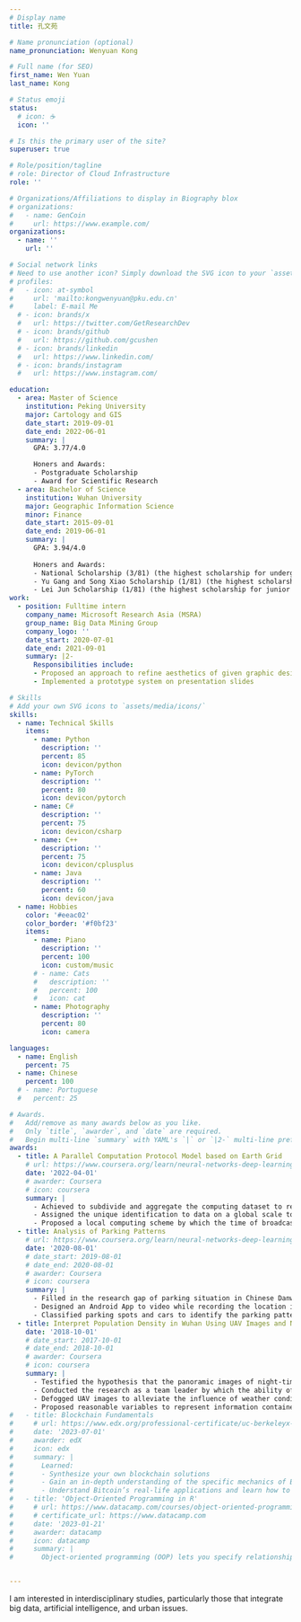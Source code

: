 ```yaml
---
# Display name
title: 孔文苑

# Name pronunciation (optional)
name_pronunciation: Wenyuan Kong

# Full name (for SEO)
first_name: Wen Yuan 
last_name: Kong

# Status emoji
status:
  # icon: ☕️
  icon: ''

# Is this the primary user of the site?
superuser: true

# Role/position/tagline
# role: Director of Cloud Infrastructure
role: ''

# Organizations/Affiliations to display in Biography blox
# organizations:
#   - name: GenCoin
#     url: https://www.example.com/
organizations:
  - name: ''
    url: ''

# Social network links
# Need to use another icon? Simply download the SVG icon to your `assets/media/icons/` folder.
# profiles:
#   - icon: at-symbol
#     url: 'mailto:kongwenyuan@pku.edu.cn'
#     label: E-mail Me
  # - icon: brands/x
  #   url: https://twitter.com/GetResearchDev
  # - icon: brands/github
  #   url: https://github.com/gcushen
  # - icon: brands/linkedin
  #   url: https://www.linkedin.com/
  # - icon: brands/instagram
  #   url: https://www.instagram.com/

education:
  - area: Master of Science
    institution: Peking University
    major: Cartology and GIS
    date_start: 2019-09-01
    date_end: 2022-06-01
    summary: |
      GPA: 3.77/4.0

      Honers and Awards:
      - Postgraduate Scholarship
      - Award for Scientific Research
  - area: Bachelor of Science
    institution: Wuhan University
    major: Geographic Information Science
    minor: Finance
    date_start: 2015-09-01
    date_end: 2019-06-01
    summary: |
      GPA: 3.94/4.0
      
      Honers and Awards:
      - National Scholarship (3/81) (the highest scholarship for undergraduate student)
      - Yu Gang and Song Xiao Scholarship (1/81) (the highest scholarship for sophomore GISers)
      - Lei Jun Scholarship (1/81) (the highest scholarship for junior GISers)
work:
  - position: Fulltime intern
    company_name: Microsoft Research Asia (MSRA)
    group_name: Big Data Mining Group
    company_logo: ''
    date_start: 2020-07-01
    date_end: 2021-09-01
    summary: |2-
      Responsibilities include:
      - Proposed an approach to refine aesthetics of given graphic designs
      - Implemented a prototype system on presentation slides

# Skills
# Add your own SVG icons to `assets/media/icons/`
skills:
  - name: Technical Skills
    items:
      - name: Python
        description: ''
        percent: 85
        icon: devicon/python
      - name: PyTorch
        description: ''
        percent: 80
        icon: devicon/pytorch
      - name: C# 
        description: ''
        percent: 75
        icon: devicon/csharp
      - name: C++ 
        description: ''
        percent: 75
        icon: devicon/cplusplus
      - name: Java
        description: ''
        percent: 60
        icon: devicon/java
  - name: Hobbies
    color: '#eeac02'
    color_border: '#f0bf23'
    items:
      - name: Piano
        description: ''
        percent: 100
        icon: custom/music
      # - name: Cats
      #   description: ''
      #   percent: 100
      #   icon: cat
      - name: Photography
        description: ''
        percent: 80
        icon: camera

languages:
  - name: English
    percent: 75
  - name: Chinese
    percent: 100
  # - name: Portuguese
  #   percent: 25

# Awards.
#   Add/remove as many awards below as you like.
#   Only `title`, `awarder`, and `date` are required.
#   Begin multi-line `summary` with YAML's `|` or `|2-` multi-line prefix and indent 2 spaces below.
awards:
  - title: A Parallel Computation Protocol Model based on Earth Grid
    # url: https://www.coursera.org/learn/neural-networks-deep-learning
    date: '2022-04-01'
    # awarder: Coursera
    # icon: coursera
    summary: |
      - Achieved to subdivide and aggregate the computing dataset to reuse the RDD (Resilient Distributed Datasets) efficiently
      - Assigned the unique identification to data on a global scale to retrieve data accurately and 20 times faster
      - Proposed a local computing scheme by which the time of broadcasting data can be saved thus improved computational efficiency by about 50%
  - title: Analysis of Parking Patterns
    # url: https://www.coursera.org/learn/neural-networks-deep-learning
    date: '2020-08-01'
    # date_start: 2019-08-01
    # date_end: 2020-08-01
    # awarder: Coursera
    # icon: coursera
    summary: |
      - Filled in the research gap of parking situation in Chinese Danwei by a case study of the Information Campus of Wuhan University
      - Designed an Android App to video while recording the location information of parked cars and leveraged an OCR algorithm to identify license plates from video frames to match it with the GPS
      - Classified parking spots and cars to identify the parking patterns, and proposed management suggestions based on the findings
  - title: Interpret Population Density in Wuhan Using UAV Images and Night-time Lights
    date: '2018-10-01'
    # date_start: 2017-10-01
    # date_end: 2018-10-01
    # awarder: Coursera
    # icon: coursera
    summary: |
      - Testified the hypothesis that the panoramic images of night-time light captured by UAV (unmanned aerial vehicle) work well in estimating population density (R-square = 0.81), and the combination of multi-angular night-time remote-sensing data sources works even better (R-square = 0.93)
      - Conducted the research as a team leader by which the ability of cooperation and leadership was proved
      - Defogged UAV images to alleviate the influence of weather conditions, thus avoided collecting data repeatedly
      - Proposed reasonable variables to represent information contained in UAV image
#   - title: Blockchain Fundamentals
#     # url: https://www.edx.org/professional-certificate/uc-berkeleyx-blockchain-fundamentals
#     date: '2023-07-01'
#     awarder: edX
#     icon: edx
#     summary: |
#       Learned:
#       - Synthesize your own blockchain solutions
#       - Gain an in-depth understanding of the specific mechanics of Bitcoin
#       - Understand Bitcoin’s real-life applications and learn how to attack and destroy Bitcoin, Ethereum, smart contracts and Dapps, and alternatives to Bitcoin’s Proof-of-Work consensus algorithm
#   - title: 'Object-Oriented Programming in R'
#     # url: https://www.datacamp.com/courses/object-oriented-programming-with-s3-and-r6-in-r
#     # certificate_url: https://www.datacamp.com
#     date: '2023-01-21'
#     awarder: datacamp
#     icon: datacamp
#     summary: |
#       Object-oriented programming (OOP) lets you specify relationships between functions and the objects that they can act on, helping you manage complexity in your code. This is an intermediate level course, providing an introduction to OOP, using the S3 and R6 systems. S3 is a great day-to-day R programming tool that simplifies some of the functions that you write. R6 is especially useful for industry-specific analyses, working with web APIs, and building GUIs.


---
```


I am interested in interdisciplinary studies, particularly those that integrate big data, artificial intelligence, and urban issues.
